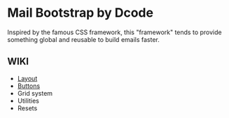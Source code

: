 # Mail Bootstrap by Dcode

Inspired by the famous CSS framework, this "framework" tends to provide something global and reusable to build emails
faster.

## WIKI
- [Layout](wiki/Layout)
- [Buttons](wiki/Buttons)
- Grid system
- Utilities
- Resets
